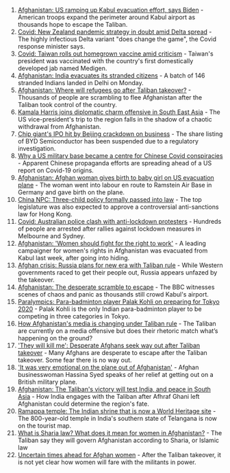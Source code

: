 1. [Afghanistan: US ramping up Kabul evacuation effort, says Biden](https://www.bbc.co.uk/news/world-asia-58299804) - American troops expand the perimeter around Kabul airport as thousands hope to escape the Taliban.
2. [Covid: New Zealand pandemic strategy in doubt amid Delta spread](https://www.bbc.co.uk/news/world-asia-58297895) - The highly infectious Delta variant "does change the game", the Covid response minister says.
3. [Covid: Taiwan rolls out homegrown vaccine amid criticism](https://www.bbc.co.uk/news/world-asia-58301573) - Taiwan's president was vaccinated with the country's first domestically developed jab named Medigen.
4. [Afghanistan: India evacuates its stranded citizens](https://www.bbc.co.uk/news/world-asia-india-58301893) - A batch of 146 stranded Indians landed in Delhi on Monday.
5. [Afghanistan: Where will refugees go after Taliban takeover?](https://www.bbc.co.uk/news/world-asia-58283177) - Thousands of people are scrambling to flee Afghanistan after the Taliban took control of the country.
6. [Kamala Harris joins diplomatic charm offensive in South East Asia](https://www.bbc.co.uk/news/world-asia-58277226) - The US vice-president's trip to the region falls in the shadow of a chaotic withdrawal from Afghanistan.
7. [Chip giant's IPO hit by Beijing crackdown on business](https://www.bbc.co.uk/news/business-58301603) - The share listing of BYD Semiconductor has been suspended due to a regulatory investigation.
8. [Why a US military base became a centre for Chinese Covid conspiracies](https://www.bbc.co.uk/news/world-us-canada-58273322) - Apparent Chinese propaganda efforts are spreading ahead of a US report on Covid-19 origins.
9. [Afghanistan: Afghan woman gives birth to baby girl on US evacuation plane](https://www.bbc.co.uk/news/world-asia-58297893) - The woman went into labour en route to Ramstein Air Base in Germany and gave birth on the plane.
10. [China NPC: Three-child policy formally passed into law](https://www.bbc.co.uk/news/world-asia-china-58277473) - The top legislature was also expected to approve a controversial anti-sanctions law for Hong Kong.
11. [Covid: Australian police clash with anti-lockdown protesters](https://www.bbc.co.uk/news/world-australia-58291873) - Hundreds of people are arrested after rallies against lockdown measures in Melbourne and Sydney.
12. [Afghanistan: 'Women should fight for the right to work'](https://www.bbc.co.uk/news/world-asia-58301303) - A leading campaigner for women's rights in Afghanistan was evacuated from Kabul last week, after going into hiding.
13. [Afghan crisis: Russia plans for new era with Taliban rule](https://www.bbc.co.uk/news/world-europe-58265934) - While Western governments raced to get their people out, Russia appears unfazed by the takeover.
14. [Afghanistan: The desperate scramble to escape](https://www.bbc.co.uk/news/world-asia-58286000) - The BBC witnesses scenes of chaos and panic as thousands still crowd Kabul's airport.
15. [Paralympics: Para-badminton player Palak Kohli on preparing for Tokyo 2020](https://www.bbc.co.uk/news/world-asia-58271771) - Palak Kohli is the only Indian para-badminton player to be competing in three categories in Tokyo.
16. [How Afghanistan's media is changing under Taliban rule](https://www.bbc.co.uk/news/world-asia-58273011) - The Taliban are currently on a media offensive but does their rhetoric match what’s happening on the ground?
17. ['They will kill me': Desperate Afghans seek way out after Taliban takeover](https://www.bbc.co.uk/news/world-asia-58286372) - Many Afghans are desperate to escape after the Taliban takeover. Some fear there is no way out.
18. ['It was very emotional on the plane out of Afghanistan'](https://www.bbc.co.uk/news/uk-58256816) - Afghan businesswoman Hassina Syed speaks of her relief at getting out on a British military plane.
19. [Afghanistan: The Taliban's victory will test India, and peace in South Asia](https://www.bbc.co.uk/news/world-asia-india-58240301) - How India engages with the Taliban after Afhraf Ghani left Afghanistan could determine the region's fate.
20. [Ramappa temple: The Indian shrine that is now a World Heritage site](https://www.bbc.co.uk/news/world-asia-india-58255574) - The 800-year-old temple in India's southern state of Telangana is now on the tourist map.
21. [What is Sharia law? What does it mean for women in Afghanistan?](https://www.bbc.co.uk/news/world-27307249) - The Taliban say they will govern Afghanistan according to Sharia, or Islamic law
22. [Uncertain times ahead for Afghan women](https://www.bbc.co.uk/news/world-asia-58244017) - After the Taliban takeover, it is not yet clear how women will fare with the militants in power.
